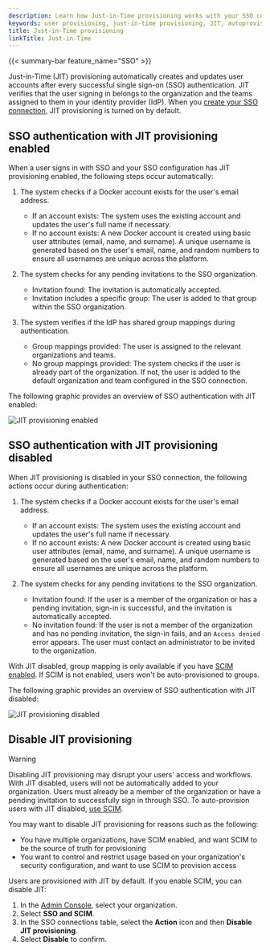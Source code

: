 ```yaml
---
description: Learn how Just-in-Time provisioning works with your SSO connection.
keywords: user provisioning, just-in-time provisioning, JIT, autoprovision, Docker Hub, Docker Admin, admin, security
title: Just-in-Time provisioning
linkTitle: Just-in-Time
---
```


{{< summary-bar feature_name="SSO" >}}

Just-in-Time (JIT) provisioning automatically creates and updates user accounts after every successful single sign-on (SSO) authentication. JIT verifies that the user signing in belongs to the organization and the teams assigned to them in your identity provider (IdP). When you [create your SSO connection](../single-sign-on/_index.md), JIT provisioning is turned on by default.

## SSO authentication with JIT provisioning enabled

When a user signs in with SSO and your SSO configuration has JIT provisioning enabled, the following steps occur automatically:

1. The system checks if a Docker account exists for the user's email address.

    - If an account exists: The system uses the existing account and updates the user's full name if necessary.
    - If no account exists: A new Docker account is created using basic user attributes (email, name, and surname). A unique username is generated based on the user's email, name, and random numbers to ensure all usernames are unique across the platform.

2. The system checks for any pending invitations to the SSO organization.

    - Invitation found: The invitation is automatically accepted.
    - Invitation includes a specific group: The user is added to that group within the SSO organization.

3. The system verifies if the IdP has shared group mappings during authentication.

    - Group mappings provided: The user is assigned to the relevant organizations and teams.
    - No group mappings provided: The system checks if the user is already part of the organization. If not, the user is added to the default organization and team configured in the SSO connection.

The following graphic provides an overview of SSO authentication with JIT enabled:

   ![JIT provisioning enabled](../../images/jit-enabled-flow.svg)

## SSO authentication with JIT provisioning disabled

When JIT provisioning is disabled in your SSO connection, the following actions occur during authentication:

1. The system checks if a Docker account exists for the user's email address.

    - If an account exists: The system uses the existing account and updates the user's full name if necessary.
    - If no account exists: A new Docker account is created using basic user attributes (email, name, and surname). A unique username is generated based on the user's email, name, and random numbers to ensure all usernames are unique across the platform.

2. The system checks for any pending invitations to the SSO organization.

   - Invitation found: If the user is a member of the organization or has a pending invitation, sign-in is successful, and the invitation is automatically accepted.
   - No invitation found: If the user is not a member of the organization and has no pending invitation, the sign-in fails, and an `Access denied` error appears. The user must contact an administrator to be invited to the organization.

With JIT disabled, group mapping is only available if you have [SCIM enabled](/security/for-admins/provisioning/scim/#enable-scim-in-docker). If SCIM is not enabled, users won't be auto-provisioned to groups.

The following graphic provides an overview of SSO authentication with JIT disabled:

![JIT provisioning disabled](../../images/jit-disabled-flow.svg)

## Disable JIT provisioning

> [!WARNING]
>
> Disabling JIT provisioning may disrupt your users' access and workflows. With JIT disabled, users will not be automatically added to your organization. Users must already be a member of the organization or have a pending invitation to successfully sign in through SSO. To auto-provision users with JIT disabled, [use SCIM](./scim.md).

You may want to disable JIT provisioning for reasons such as the following:

- You have multiple organizations, have SCIM enabled, and want SCIM to be the source of truth for provisioning
- You want to control and restrict usage based on your organization's security configuration, and want to use SCIM to provision access

Users are provisioned with JIT by default. If you enable SCIM, you can disable JIT:

1. In the [Admin Console](https://app.docker.com/admin), select your organization.
2. Select **SSO and SCIM**.
3. In the SSO connections table, select the **Action** icon and then **Disable JIT provisioning**.
4. Select **Disable** to confirm.
